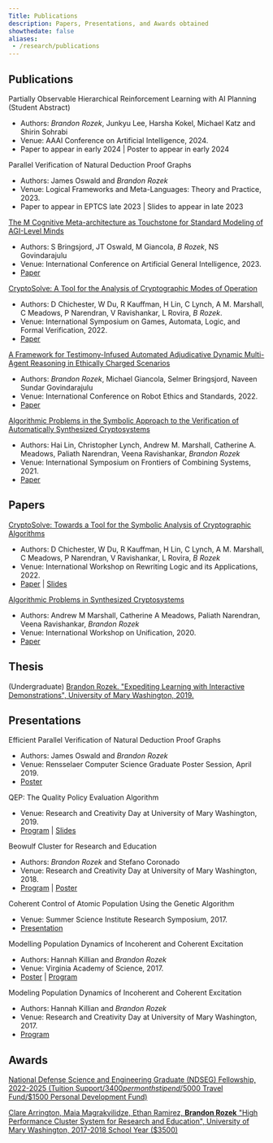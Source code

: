 ```yaml
---
Title: Publications
description: Papers, Presentations, and Awards obtained
showthedate: false
aliases:
 - /research/publications
---
```


## Publications

Partially Observable Hierarchical Reinforcement Learning with AI Planning (Student Abstract)
- Authors: *Brandon Rozek*, Junkyu Lee, Harsha Kokel, Michael Katz and Shirin Sohrabi
- Venue: AAAI Conference on Artificial Intelligence, 2024.
- Paper to appear in early 2024 | Poster to appear in early 2024

Parallel Verification of Natural Deduction Proof Graphs
- Authors: James Oswald and *Brandon Rozek*
- Venue: Logical Frameworks and Meta-Languages: Theory and Practice, 2023.
- Paper to appear in EPTCS late 2023 | Slides to appear in late 2023

[The M Cognitive Meta-architecture as Touchstone for Standard Modeling of AGI-Level Minds](/paper/2305.01/)
- Authors: S Bringsjord, JT Oswald, M Giancola, *B Rozek*, NS Govindarajulu
- Venue: International Conference on Artificial General Intelligence, 2023.
- [Paper](http://kryten.mm.rpi.edu/M_launch.pdf)

[CryptoSolve: A Tool for the Analysis of Cryptographic Modes of Operation](/paper/2209.01/)
- Authors: D Chichester, W Du, R Kauffman, H Lin, C Lynch, A M. Marshall, C Meadows, P Narendran, V Ravishankar, L Rovira, *B Rozek*.
- Venue: International Symposium on Games, Automata, Logic, and Formal Verification, 2022.
- [Paper](https://cgi.cse.unsw.edu.au/~eptcs/Published/GandALF2022/Proceedings.pdf#page=157)

[A Framework for Testimony-Infused Automated Adjudicative Dynamic
Multi-Agent Reasoning in Ethically Charged Scenarios](/paper/2207.01/)
- Authors: *Brandon Rozek*, Michael Giancola, Selmer Bringsjord, Naveen Sundar Govindarajulu
- Venue: International Conference on Robot Ethics and Standards, 2022.
- [Paper](https://www.clawar.org/icres2022/wp-content/uploads/2022/07/ICRES2022-Proceedings-manuscript.pdf#page=61)

[Algorithmic Problems in the Symbolic Approach to the
Verification of Automatically Synthesized Cryptosystems ](/paper/2109.01/)
- Authors: Hai Lin, Christopher Lynch, Andrew M. Marshall, Catherine A. Meadows, Paliath Narendran, Veena Ravishankar, *Brandon Rozek*
- Venue: International Symposium on Frontiers of Combining Systems, 2021.
- [Paper](https://link.springer.com/chapter/10.1007/978-3-030-86205-3_14)


## Papers

[CryptoSolve: Towards a Tool for the Symbolic Analysis of Cryptographic Algorithms](/paper/2203.01/)
- Authors: D Chichester, W Du, R Kauffman, H Lin, C Lynch, A M. Marshall, C Meadows, P Narendran, V Ravishankar, L Rovira, *B Rozek*
- Venue: International Workshop on Rewriting Logic and its Applications, 2022.
- [Paper](http://sv.postech.ac.kr/wrla2022/assets/files/pre-proceedings-WRLA2022.pdf#page=12) | [Slides](/files/slides/wrla2022-slides.pdf)

[Algorithmic Problems in Synthesized Cryptosystems](/paper/2006.01/)
- Authors: Andrew M Marshall, Catherine A Meadows, Paliath Narendran, Veena Ravishankar, *Brandon Rozek*
- Venue: International Workshop on Unification, 2020.
- [Paper](https://www3.risc.jku.at/publications/download/risc_6129/proceedings-UNIF2020.pdf#page=58)

## Thesis

(Undergraduate) [Brandon Rozek. "Expediting Learning with Interactive Demonstrations", University of Mary Washington, 2019.](https://scholar.umw.edu/student_research/305/)

## Presentations

Efficient Parallel Verification of Natural Deduction Proof Graphs
- Authors: James Oswald and *Brandon Rozek*
- Venue: Rensselaer Computer Science Graduate Poster Session, April 2019.
- [Poster](/files/research/PV-Poster.pdf) 


QEP: The Quality Policy Evaluation Algorithm
- Venue: Research and Creativity Day at University of Mary Washington, 2019.
- [Program](/files/research/UMW-RC-2019.pdf#page=3) | [Slides](/files/research/QEP.pptx)


Beowulf Cluster for Research and Education
- Authors: *Brandon Rozek* and Stefano Coronado
- Venue: Research and Creativity Day at University of Mary Washington, 2018.
- [Program](/files/research/UMW-RC-2018.pdf#page=7) | [Poster](/files/research/LUNACposter.pdf)

Coherent Control of Atomic Population Using the Genetic Algorithm
- Venue: Summer Science Institute Research Symposium, 2017.
- [Presentation](/files/research/coherentcontrolofatomicpopulation.pdf)


Modelling Population Dynamics of Incoherent and Coherent Excitation
- Authors: Hannah Killian and *Brandon Rozek*
- Venue: Virginia Academy of Science, 2017.
- [Poster](/files/research/modellingpopulationdynamics.pdf) | [Program](/files/research/VAS-Proceedings-95-2017.pdf#page=6)


Modeling Population Dynamics of Incoherent and Coherent Excitation
- Authors: Hannah Killian and *Brandon Rozek*
- Venue: Research and Creativity Day at University of Mary Washington, 2017.
- [Program](/files/research/UMW-RC-2017.pdf#page=14)

## Awards

[National Defense Science and Engineering Graduate (NDSEG) Fellowship, 2022-2025 (Tuition Support/$3400 per month stipend/$5000 Travel Fund/$1500 Personal Development Fund)](https://ndseg.org/2022-class-fellows)

[Clare Arrington, Maia Magrakvilidze, Ethan Ramirez, **Brandon Rozek** "High Performance Cluster System for Research and Education", University of Mary Washington, 2017-2018 School Year ($3500)](https://cas.umw.edu/wp-content/blogs.dir/51/files/2018/10/Fall-2017-Awards.pdf)
